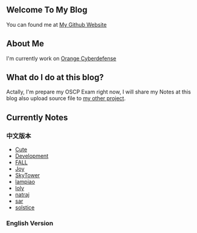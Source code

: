 ## Welcome To My Blog

You can found me at [My Github Website](https://github.com/AaronCaiii)

## About Me
I'm currently work on [Orange Cyberdefense](https://www.orangecyberdefense.com)

## What do I do at this blog?
Actally, I'm prepare my OSCP Exam right now, I will share my Notes at this blog also upload source file to [my other project](https://github.com/AaronCaiii/Notes).

## Currently Notes
### 中文版本
- [Cute](https://aaroncaiii.github.io/Target%20Notes/Cute)
- [Development](https://aaroncaiii.github.io/Target%20Notes/Development)
- [FALL](https://aaroncaiii.github.io/Target%20Notes/FALL)
- [Joy](https://aaroncaiii.github.io/Target%20Notes/Joy)
- [SkyTower](https://aaroncaiii.github.io/Target%20Notes/SkyTower)
- [lampiao](https://aaroncaiii.github.io/Target%20Notes/lampiao)
- [loly](https://aaroncaiii.github.io/Target%20Notes/loly)
- [natraj](https://aaroncaiii.github.io/Target%20Notes/natraj)
- [sar](https://aaroncaiii.github.io/Target%20Notes/sar)
- [solstice](https://aaroncaiii.github.io/Target%20Notes/solstice)
### English Version
